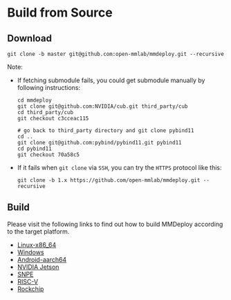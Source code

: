 # Build from Source

## Download

```shell
git clone -b master git@github.com:open-mmlab/mmdeploy.git --recursive
```

Note:

- If fetching submodule fails, you could get submodule manually by following instructions:

  ```shell
  cd mmdeploy
  git clone git@github.com:NVIDIA/cub.git third_party/cub
  cd third_party/cub
  git checkout c3cceac115

  # go back to third_party directory and git clone pybind11
  cd ..
  git clone git@github.com:pybind/pybind11.git pybind11
  cd pybind11
  git checkout 70a58c5
  ```

- If it fails when `git clone` via `SSH`, you can try the `HTTPS` protocol like this:

  ```shell
  git clone -b 1.x https://github.com/open-mmlab/mmdeploy.git --recursive
  ```

## Build

Please visit the following links to find out how to build MMDeploy according to the target platform.

- [Linux-x86_64](linux-x86_64.md)
- [Windows](windows.md)
- [Android-aarch64](android.md)
- [NVIDIA Jetson](jetsons.md)
- [SNPE](snpe.md)
- [RISC-V](riscv.md)
- [Rockchip](rockchip.md)
